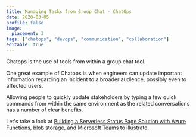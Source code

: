 ```yaml
---
title: Managing Tasks from Group Chat - ChatOps
date: 2020-03-05
profile: false
image:
  placement: 3
tags: ["chatops", "devops", "communication", "collaboration"]
editable: true
---
```


Chatops is the use of tools from within a group chat tool.

One great example of Chatops is when engineers can update important information regarding an incident to a broader audience, possibly even to affected users.

Allowing people to quickly update stakeholders by typing a few quick commands from within the same environment as the related conversations has a number of clear benefits.

Let's take a look at [Building a Serverless Status Page Solution with Azure Functions, blob storage, and Microsoft Teams](/post/building-a-serverless-status-page-solution/) to illustrate.